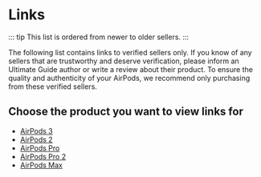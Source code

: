 # Links

::: tip
This list is ordered from newer to older sellers.
:::

The following list contains links to verified sellers only. If you know of any sellers that are trustworthy and deserve verification, please inform an Ultimate Guide author or write a review about their product. To ensure the quality and authenticity of your AirPods, we recommend only purchasing from these verified sellers.

## Choose the product you want to view links for

- [AirPods 3](airpods-3)
- [AirPods 2](airpods-2.md)
- [AirPods Pro](airpods-pro.md)
- [AirPods Pro 2](airpods-pro-2.md)
- [AirPods Max](airpods-max.md)